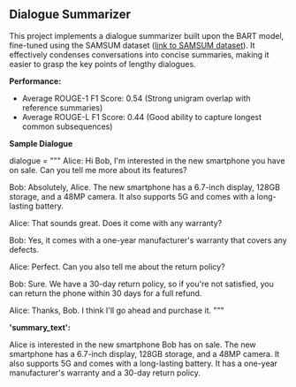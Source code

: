 ## Dialogue Summarizer

This project implements a dialogue summarizer built upon the BART model, fine-tuned using the SAMSUM dataset ([link to SAMSUM dataset](https://huggingface.co/datasets/samsum)). 
It effectively condenses conversations into concise summaries, making it easier to grasp the key points of lengthy dialogues.

**Performance:**

* Average ROUGE-1 F1 Score: 0.54 (Strong unigram overlap with reference summaries)
* Average ROUGE-L F1 Score: 0.44 (Good ability to capture longest common subsequences)
  
**Sample Dialogue**

dialogue = 
"""
Alice: Hi Bob, I'm interested in the new smartphone you have on sale. Can you tell me more about its features?

Bob: Absolutely, Alice. The new smartphone has a 6.7-inch display, 128GB storage, and a 48MP camera. It also
     supports 5G and comes with a long-lasting battery.

Alice: That sounds great. Does it come with any warranty?

Bob: Yes, it comes with a one-year manufacturer's warranty that covers any defects.

Alice: Perfect. Can you also tell me about the return policy?

Bob: Sure. We have a 30-day return policy, so if you're not satisfied, you can return the phone within 30 days
     for a full refund.

Alice: Thanks, Bob. I think I'll go ahead and purchase it.
"""

**'summary_text':**

Alice is interested in the new smartphone Bob has on sale. The new smartphone has a 6.7-inch display, 128GB storage,
and a 48MP camera. It also supports 5G and comes with a long-lasting battery. It has a one-year manufacturer's warranty
and a 30-day return policy.


